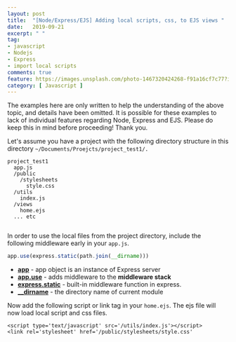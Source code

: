 ```yaml
---
layout: post
title:  "[Node/Express/EJS] Adding local scripts, css, to EJS views "
date:   2019-09-21
excerpt: " "
tag:
- javascript
- Nodejs
- Express
- import local scripts
comments: true
feature: https://images.unsplash.com/photo-1467320424268-f91a16cf7c77?ixlib=rb-1.2.1&ixid=eyJhcHBfaWQiOjEyMDd9&auto=format&fit=crop&w=1500&q=80
category: [ Javascript ]
---
```


The examples here are only written to help the understanding of the above topic, and details have been omitted. It is possible for these examples to lack of individual features regarding Node, Express and EJS. Please do keep this in mind before proceeding! Thank you.

Let's assume you have a project with the following directory structure in this directory `~/Documents/Proejcts/project_test1/.`

```
project_test1
  app.js
  /public
    /stylesheets
      style.css
  /utils
    index.js
  /views
    home.ejs
  ... etc
    
```

In order to use the local files from the project directory, include the following middleware early in your `app.js`.

```js
app.use(express.static(path.join(__dirname)))
```

- [**app**](https://expressjs.com/en/api.html) - app object is an instance of Express server
- [**app.use**](https://expressjs.com/en/guide/using-middleware.html) - adds middleware to the **middleware stack**
- [**express.static**](https://expressjs.com/en/starter/static-files.html) - built-in middleware function in express. 
- [**__dirname**](https://nodejs.org/docs/latest/api/modules.html#modules_dirname) - the directory name of current module 

Now add the following script or link tag in your `home.ejs`. The ejs file will now load local script and css files. 

```ejs
<script type='text/javascript' src='/utils/index.js'></script>
<link rel='stylesheet' href='/public/stylesheets/style.css'
```

